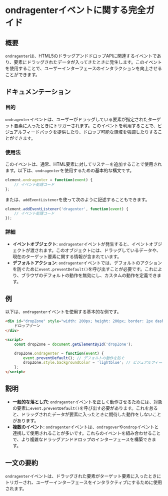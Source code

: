 <!--
Meta Description: # ondragenterイベントに関する完全ガイド ## 概要 `ondragenter`は、HTML5のドラッグアンドドロップAPIに関連するイベントであり、要素にドラッグされたデータが入ってきたときに発生します。このイベントを使用することで、ユーザーインターフェースのインタラクションを向上させ...
Meta Keywords: ondragenter, event, dropzone, イベントは, function
-->

# ondragenterイベントに関する完全ガイド

## 概要
`ondragenter`は、HTML5のドラッグアンドドロップAPIに関連するイベントであり、要素にドラッグされたデータが入ってきたときに発生します。このイベントを使用することで、ユーザーインターフェースのインタラクションを向上させることができます。

## ドキュメンテーション
### 目的
`ondragenter`イベントは、ユーザーがドラッグしている要素が指定されたターゲット要素に入ったときにトリガーされます。このイベントを利用することで、ビジュアルフィードバックを提供したり、ドロップ可能な領域を強調したりすることができます。

### 使用法
このイベントは、通常、HTML要素に対してリスナーを追加することで使用されます。以下は、`ondragenter`を使用するための基本的な構文です。

```javascript
element.ondragenter = function(event) {
    // イベント処理コード
};
```

または、`addEventListener`を使って次のように記述することもできます。

```javascript
element.addEventListener('dragenter', function(event) {
    // イベント処理コード
});
```

### 詳細
- **イベントオブジェクト**: `ondragenter`イベントが発生すると、イベントオブジェクトが渡されます。このオブジェクトには、ドラッグしているデータや、現在のターゲット要素に関する情報が含まれています。
- **デフォルトアクション**: `ondragenter`イベントでは、デフォルトのアクションを防ぐために`event.preventDefault()`を呼び出すことが必要です。これにより、ブラウザのデフォルトの動作を無効にし、カスタムの動作を定義できます。

## 例
以下は、`ondragenter`イベントを使用する基本的な例です。

```html
<div id="dropZone" style="width: 200px; height: 200px; border: 2px dashed #ccc;">
    ドロップゾーン
</div>

<script>
    const dropZone = document.getElementById('dropZone');

    dropZone.ondragenter = function(event) {
        event.preventDefault(); // デフォルトの動作を防ぐ
        dropZone.style.backgroundColor = 'lightblue'; // ビジュアルフィードバックを提供
    };
</script>
```

## 説明
- **一般的な落とし穴**: `ondragenter`イベントを正しく動作させるためには、対象の要素に`event.preventDefault()`を呼び出す必要があります。これを怠ると、ドラッグされたデータが要素に入ったときに期待した動作をしないことがあります。
- **複数のイベント**: `ondragenter`イベントは、`ondragover`や`ondrop`イベントと連携して使用されることが多いです。これらのイベントを組み合わせることで、より複雑なドラッグアンドドロップのインターフェースを構築できます。

## 一文の要約
`ondragenter`イベントは、ドラッグされた要素がターゲット要素に入ったときにトリガーされ、ユーザーインターフェースをインタラクティブにするために使用されます。